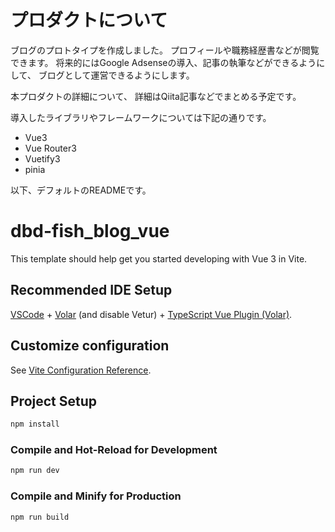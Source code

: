 # プロダクトについて
ブログのプロトタイプを作成しました。
プロフィールや職務経歴書などが閲覧できます。
将来的にはGoogle Adsenseの導入、記事の執筆などができるようにして、
ブログとして運営できるようにします。

本プロダクトの詳細について、
詳細はQiita記事などでまとめる予定です。

導入したライブラリやフレームワークについては下記の通りです。
* Vue3
* Vue Router3
* Vuetify3
* pinia


以下、デフォルトのREADMEです。

# dbd-fish_blog_vue

This template should help get you started developing with Vue 3 in Vite.

## Recommended IDE Setup

[VSCode](https://code.visualstudio.com/) + [Volar](https://marketplace.visualstudio.com/items?itemName=Vue.volar) (and disable Vetur) + [TypeScript Vue Plugin (Volar)](https://marketplace.visualstudio.com/items?itemName=Vue.vscode-typescript-vue-plugin).

## Customize configuration

See [Vite Configuration Reference](https://vitejs.dev/config/).

## Project Setup

```sh
npm install
```

### Compile and Hot-Reload for Development

```sh
npm run dev
```

### Compile and Minify for Production

```sh
npm run build
```
